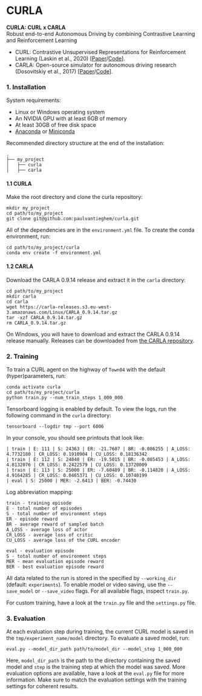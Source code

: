 # CURLA
**CURLA: CURL x CARLA**   
Robust end-to-end Autonomous Driving by combining Contrastive Learning and Reinforcement Learning

* CURL: Contrastive Unsupervised Representations for Reinforcement Learning (Laskin et al., 2020) [[Paper](https://arxiv.org/abs/2004.04136)/[Code](https://github.com/MishaLaskin/curl)].
* CARLA: Open-source simulator for autonomous driving research (Dosovitskiy et al., 2017) [[Paper](https://arxiv.org/abs/1711.03938)/[Code](https://github.com/carla-simulator/carla)].



### 1. Installation
System requirements:
* Linux or Windows operating system
* An NVIDIA GPU with at least 6GB of memory
* At least 30GB of free disk space
* [Anaconda](https://www.anaconda.com/products/individual) or [Miniconda](https://docs.conda.io/en/latest/miniconda.html)

Recommended directory structure at the end of the installation:
```
.
├── my_project
│   ├── curla
│   ├── carla
```

#### 1.1 CURLA
Make the root directory and clone the curla repository:
```
mkdir my_project
cd path/to/my_project
git clone git@github.com:paulvantieghem/curla.git
```

All of the dependencies are in the `environment.yml` file. To create the conda environment, run:
```
cd path/to/my_project/curla
conda env create -f environment.yml
```

#### 1.2 CARLA
Download the CARLA 0.9.14 release and extract it in the `carla` directory:
```
cd path/to/my_project
mkdir carla
cd carla
wget https://carla-releases.s3.eu-west-3.amazonaws.com/Linux/CARLA_0.9.14.tar.gz
tar -xzf CARLA_0.9.14.tar.gz
rm CARLA_0.9.14.tar.gz
```

On Windows, you will have to download and extract the CARLA 0.9.14 release manually. Releases can be downloaded from [the CARLA repository](https://github.com/carla-simulator/carla/releases).

### 2. Training

To train a CURL agent on the highway of `Town04` with the default (hyper)parameters, run:
```
conda activate curla
cd path/to/my_project/curla
python train.py --num_train_steps 1_000_000
```

Tensorboard logging is enabled by default. To view the logs, run the following command in the `curla` directory:
```
tensorboard --logdir tmp --port 6006
```

In your console, you should see printouts that look like:

```
| train | E: 111 | S: 24363 | ER: -21.7607 | BR: -0.086255 | A_LOSS: 4.7732180 | CR_LOSS: 0.1910904 | CU_LOSS: 0.18136342
| train | E: 112 | S: 24840 | ER: -19.5015 | BR: -0.085453 | A_LOSS: 4.8132076 | CR_LOSS: 0.2422579 | CU_LOSS: 0.13720009
| train | E: 113 | S: 25000 | ER: -7.60489 | BR: -0.114820 | A_LOSS: 4.9164285 | CR_LOSS: 0.0465371 | CU_LOSS: 0.10740199
| eval | S: 25000 | MER: -2.6413 | BER: -0.74430
```

Log abbreviation mapping:

```
train - training episode
E - total number of episodes 
S - total number of environment steps
ER - episode reward
BR - average reward of sampled batch
A_LOSS - average loss of actor
CR_LOSS - average loss of critic
CU_LOSS - average loss of the CURL encoder

eval - evaluation episode
S - total number of environment steps
MER - mean evaluation episode reward
BER - best evaluation episode reward
```

All data related to the run is stored in the specified by `--working_dir` (default: `experiments`). To enable model or video saving, use the `--save_model` or `--save_video` flags. For all available flags, inspect `train.py`.

For custom training, have a look at the `train.py` file and the `settings.py` file.

### 3. Evaluation
At each evaluation step during training, the current CURL model is saved in the `tmp/experiment_name/model` directory. To evaluate a saved model, run:
```
eval.py --model_dir_path path/to/model_dir --model_step 1_000_000
```
Here, `model_dir_path` is the path to the directory containing the saved model and `step` is the training step at which the model was saved. More evaluation options are available, have a look at the `eval.py` file for more information. Make sure to match the evaluation settings with the training settings for coherent results.
